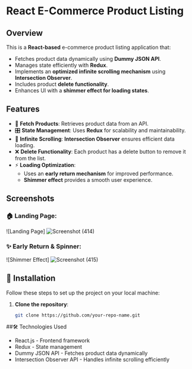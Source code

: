 # React E-Commerce Product Listing

## Overview
This is a **React-based** e-commerce product listing application that:
- Fetches product data dynamically using **Dummy JSON API**.
- Manages state efficiently with **Redux**.
- Implements an **optimized infinite scrolling mechanism** using **Intersection Observer**.
- Includes product **delete functionality**.
- Enhances UI with a **shimmer effect for loading states**.

## Features
- 🔄 **Fetch Products**: Retrieves product data from an API.
- 🎛 **State Management**: Uses **Redux** for scalability and maintainability.
- 🔁 **Infinite Scrolling**: **Intersection Observer** ensures efficient data loading.
- ❌ **Delete Functionality**: Each product has a delete button to remove it from the list.
- ⚡ **Loading Optimization**: 
  - Uses an **early return mechanism** for improved performance.
  - **Shimmer effect** provides a smooth user experience.

## Screenshots
### 🏠 Landing Page:
![Landing Page]
![Screenshot (414)](https://github.com/user-attachments/assets/e4f01d76-e756-4b27-83ab-a9b02c5b1138)


### ✨ Early Return & Spinner:
![Shimmer Effect]
![Screenshot (415)](https://github.com/user-attachments/assets/5614774d-d171-4875-9e7f-5672620c6a0b)


## 🚀 Installation
Follow these steps to set up the project on your local machine:

1. **Clone the repository**:
   ```sh
   git clone https://github.com/your-repo-name.git

##🛠 Technologies Used
- React.js - Frontend framework
- Redux - State management
- Dummy JSON API - Fetches product data dynamically
- Intersection Observer API - Handles infinite scrolling efficiently
